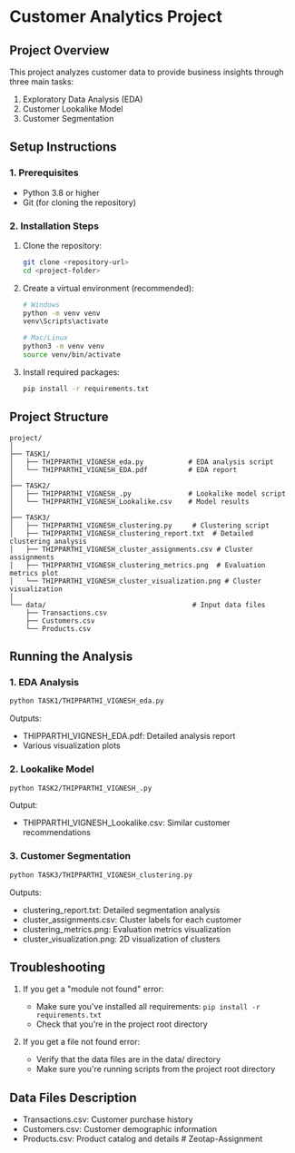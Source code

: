 # Customer Analytics Project

## Project Overview
This project analyzes customer data to provide business insights through three main tasks:
1. Exploratory Data Analysis (EDA)
2. Customer Lookalike Model
3. Customer Segmentation

## Setup Instructions

### 1. Prerequisites
- Python 3.8 or higher
- Git (for cloning the repository)

### 2. Installation Steps
1. Clone the repository:
   ```bash
   git clone <repository-url>
   cd <project-folder>
   ```

2. Create a virtual environment (recommended):
   ```bash
   # Windows
   python -m venv venv
   venv\Scripts\activate

   # Mac/Linux
   python3 -m venv venv
   source venv/bin/activate
   ```

3. Install required packages:
   ```bash
   pip install -r requirements.txt
   ```

## Project Structure
```
project/
│
├── TASK1/
│   ├── THIPPARTHI_VIGNESH_eda.py           # EDA analysis script
│   └── THIPPARTHI_VIGNESH_EDA.pdf          # EDA report
│
├── TASK2/
│   ├── THIPPARTHI_VIGNESH_.py              # Lookalike model script
│   └── THIPPARTHI_VIGNESH_Lookalike.csv    # Model results
│
├── TASK3/
│   ├── THIPPARTHI_VIGNESH_clustering.py     # Clustering script
│   ├── THIPPARTHI_VIGNESH_clustering_report.txt  # Detailed clustering analysis
│   ├── THIPPARTHI_VIGNESH_cluster_assignments.csv # Cluster assignments
│   ├── THIPPARTHI_VIGNESH_clustering_metrics.png  # Evaluation metrics plot
│   └── THIPPARTHI_VIGNESH_cluster_visualization.png # Cluster visualization
│
└── data/                                    # Input data files
    ├── Transactions.csv
    ├── Customers.csv
    └── Products.csv
```

## Running the Analysis

### 1. EDA Analysis
```bash
python TASK1/THIPPARTHI_VIGNESH_eda.py
```
Outputs:
- THIPPARTHI_VIGNESH_EDA.pdf: Detailed analysis report
- Various visualization plots

### 2. Lookalike Model
```bash
python TASK2/THIPPARTHI_VIGNESH_.py
```
Output:
- THIPPARTHI_VIGNESH_Lookalike.csv: Similar customer recommendations

### 3. Customer Segmentation
```bash
python TASK3/THIPPARTHI_VIGNESH_clustering.py
```
Outputs:
- clustering_report.txt: Detailed segmentation analysis
- cluster_assignments.csv: Cluster labels for each customer
- clustering_metrics.png: Evaluation metrics visualization
- cluster_visualization.png: 2D visualization of clusters

## Troubleshooting
1. If you get a "module not found" error:
   - Make sure you've installed all requirements: `pip install -r requirements.txt`
   - Check that you're in the project root directory

2. If you get a file not found error:
   - Verify that the data files are in the data/ directory
   - Make sure you're running scripts from the project root directory

## Data Files Description
- Transactions.csv: Customer purchase history
- Customers.csv: Customer demographic information
- Products.csv: Product catalog and details #   Z e o t a p - A s s i g n m e n t  
 